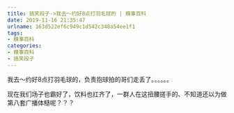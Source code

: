 ```yaml
---
title: 搞笑段子->我去～约好8点打羽毛球的 | 糗事百科
date: 2019-11-16 21:35:47
urlname: 163d522ef6c949c1d542c348a54ee1f1
tags: 
- 糗事百科
categories:
- 糗事百科
- 搞笑段子
---
```

我去～约好8点打羽毛球的，负责抱球拍的哥们走丢了。。。。。。

现在我们场子也霸好了，饮料也扛齐了，一群人在这扭腰搓手的、不知道还以为做第八套广播体糙呢？？？


